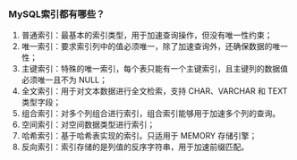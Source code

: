 ### MySQL索引都有哪些？
1. 普通索引：最基本的索引类型，用于加速查询操作，但没有唯一性约束；
2. 唯一索引：要求索引列中的值必须唯一，除了加速查询外，还确保数据的唯一性；
3. 主键索引：特殊的唯一索引，每个表只能有一个主键索引，且主键列的数据值必须唯一且不为 NULL；
4. 全文索引：用于对文本数据进行全文检索，支持 CHAR、VARCHAR 和 TEXT 类型字段；
5. 组合索引：对多个列组合进行索引，组合索引能够用于加速多个列的查询。
6. 空间索引：对空间数据类型进行索引；
7. 哈希索引：基于哈希表实现的索引。只适用于 MEMORY 存储引擎；
8. 反向索引：索引存储的是列值的反序字符串，用于加速前缀匹配。